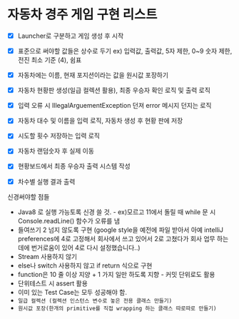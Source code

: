 # 자동차 경주 게임 구현 리스트

- [x]  Launcher로 구분하고 게임 생성 후 시작
- [x]  표준으로 써야할 값들은 상수로 두기 ex) 입력값, 출력값, 5자 제한, 0~9 숫자 제한, 전진 최소 기준 (4), 쉼표
- [x]  자동차에는 이름, 현재 포지션이라는 값을 원시값 포장하기  
- [x]  자동차 현황판 생성(일급 컬렉션 활용), 최종 우승자 확인 로직 및 출력 로직
- [x]  입력 오류 시 IllegalArguementException 던져 error 메시지 던지는 로직
- [x]  자동차 대수 및 이름을 입력 로직, 자동차 생성 후 현황 판에 저장
- [x]  시도할 횟수 저장하는 입력 로직
- [x]  자동차 랜덤숫자 후 실제 이동
- [x]  현황보드에서 최종 우승자 출력 시스템 작성
- [x]  차수별 실행 결과 출력


신경써야할 점들

- Java8 로 실행 가능토록 신경 쓸 것. - ex)모르고 11에서 돌릴 때 while 문 시 Console.readLine() 함수가 오류를 냄
- 들여쓰기 2 넘지 않도록 구현 (google style을 예전에 파일 받아서 아예 intelliJ preferences에 4로 고정해서 회사에서 쓰고 있어서 2로 고쳤다가 회사 업무 하는 데에 번거로움이 있어 4로 다시 설정했습니다..)
- Stream 사용하지 않기
- else나 switch 사용하지 않고 if return  식으로 구현
- function은 10 줄 이상 지양 + 1 가지 일만 하도록 지향 - 커밋 단위로도 활용
- 단위테스트 시 assert 활용
- 이미 있는 Test Case는 모두 성공해야 함.
- `일급 컬렉션 (컬렉션 인스턴스 변수로 놓은 전용 클래스 만들기)`
- `원시값 포장(한개의 primitive를 직접 wrapping 하는 클래스 따로따로 만들기)`